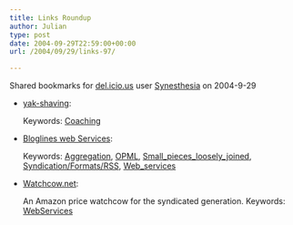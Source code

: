 ```yaml
---
title: Links Roundup
author: Julian
type: post
date: 2004-09-29T22:59:00+00:00
url: /2004/09/29/links-97/

---
```

Shared bookmarks for [del.icio.us][1] user  [Synesthesia][2] on 2004-9-29

  * [yak-shaving][3]:
   
    Keywords: [Coaching][4]
  * [Bloglines web Services][5]:
   
    Keywords: [Aggregation][6], [OPML][7], [Small\_pieces\_loosely_joined][8], [Syndication/Formats/RSS][9], [Web_services][10]
  * [Watchcow.net][11]:
  
    An Amazon price watchcow for the syndicated generation. Keywords: [WebServices][12]

 [1]: https://del.icio.us/
 [2]: https://del.icio.us/synesthesia
 [3]: https://www.43folders.com/2004/09/mental_dialogue.html "https://www.43folders.com/2004/09/mental_dialogue.html"
 [4]: https://del.icio.us/synesthesia/Coaching
 [5]: https://www.bloglines.com/services/ "https://www.bloglines.com/services/"
 [6]: https://del.icio.us/synesthesia/Aggregation
 [7]: https://del.icio.us/synesthesia/OPML
 [8]: https://del.icio.us/synesthesia/Small_pieces_loosely_joined
 [9]: https://del.icio.us/synesthesia/Syndication/Formats/RSS
 [10]: https://del.icio.us/synesthesia/Web_services
 [11]: https://www.watchcow.net/ "https://www.watchcow.net/"
 [12]: https://del.icio.us/synesthesia/WebServices